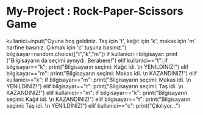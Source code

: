 # My-Project : Rock-Paper-Scissors Game
kullanici=input("Oyuna hoş geldiniz. Taş için 't', kağıt için 'k', makas için 'm' harfine basınız. Çıkmak için 'c' tuşuna basınız.")
bilgisayar=random.choice(["t","k","m"])
if kullanici==bilgisayar:
    print ("Bilgisayarın da seçimi aynıydı. Berabere!")
elif kullanici=="t":
    if bilgisayar=="k":
        print("Bilgisayarın seçimi: Kağıt idi. \n YENİLDİNİZ!")
    elif bilgisayar=="m":
        print("Bilgisayarın seçimi: Makas idi. \n KAZANDINIZ!")
elif kullanici=="k":
    if bilgisayar=="m":
        print("Bilgisayarın seçimi: Makas idi. \n YENİLDİNİZ!")
    elif bilgisayar=="t":
        print("Bilgisayarın seçimi: Taş idi. \n KAZANDINIZ!")
elif kullanici=="m":
    if bilgisayar=="k":
        print("Bilgisayarın seçimi: Kağıt idi. \n KAZANDINIZ!")
    elif bilgisayar=="t":
        print("Bilgisayarın seçimi: Taş idi. \n YENİLDİNİZ!")
elif kullanici=="c":
    print("Çıkılıyor...")
